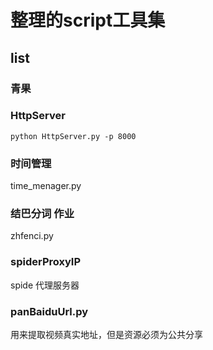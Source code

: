 # 整理的script工具集
## list

### 青果

### HttpServer

```
python HttpServer.py -p 8000
```

### 时间管理
time_menager.py

### 结巴分词 作业
zhfenci.py

### spiderProxyIP 
spide 代理服务器

### panBaiduUrl.py
用来提取视频真实地址，但是资源必须为公共分享
